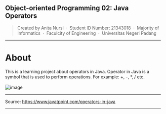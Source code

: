 ## Object-oriented Programming 02: Java Operators
> Created by Anita Nursi &nbsp;&middot;&nbsp;
> Student ID Number: 21343018 &nbsp;&middot;&nbsp;
> Majority of Informatics &nbsp;&middot;&nbsp;
> Faculcity of Engineering &nbsp;&middot;&nbsp;
> Universitas Negeri Padang
---
# About
This is a learning project about operators in Java. Operator in Java is a symbol that is used to perform operations. For example: +, -, *, / etc. 
<br><br> ![image](https://user-images.githubusercontent.com/112265105/189867603-60bb389e-c334-45ba-8878-1e8ee5ef1a2e.png)

---
Source: https://www.javatpoint.com/operators-in-java

---
